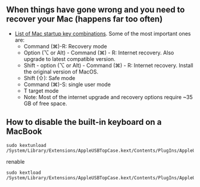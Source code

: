## When things have gone wrong and you need to recover your Mac (happens far too often)
- [List of Mac startup key combinations](https://support.apple.com/en-us/HT201255). Some of the most important ones are:
  - Command (⌘)-R: Recovery mode
  - Option (⌥ or Alt) - Command (⌘) - R: Internet recovery. Also upgrade to latest compatible version.
  - Shift - option (⌥ or Alt) - Command (⌘) - R: Internet recovery. Install the original version of MacOS.
  - Shift (⇧): Safe mode
  - Command (⌘)-S: single user mode
  - T target mode
  - Note: Most of the internet upgrade and recovery options require ~35 GB of free space.

## How to disable the built-in keyboard on a MacBook

```
sudo kextunload /System/Library/Extensions/AppleUSBTopCase.kext/Contents/PlugIns/AppleUSBTCKeyboard.kext
```
renable
```
sudo kextload /System/Library/Extensions/AppleUSBTopCase.kext/Contents/PlugIns/AppleUSBTCKeyboard.kext
```
